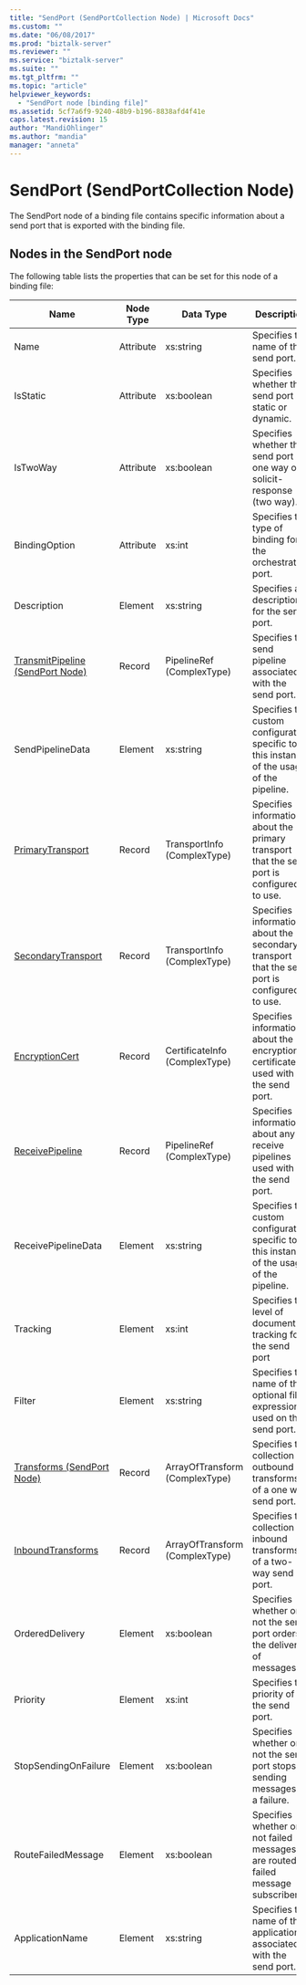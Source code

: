 ```yaml
---
title: "SendPort (SendPortCollection Node) | Microsoft Docs"
ms.custom: ""
ms.date: "06/08/2017"
ms.prod: "biztalk-server"
ms.reviewer: ""
ms.service: "biztalk-server"
ms.suite: ""
ms.tgt_pltfrm: ""
ms.topic: "article"
helpviewer_keywords: 
  - "SendPort node [binding file]"
ms.assetid: 5cf7a6f9-9240-48b9-b196-8838afd4f41e
caps.latest.revision: 15
author: "MandiOhlinger"
ms.author: "mandia"
manager: "anneta"
---
```

# SendPort (SendPortCollection Node)
The SendPort node of a binding file contains specific information about a send port that is exported with the binding file.  
  
## Nodes in the SendPort node  
 The following table lists the properties that can be set for this node of a binding file:  
  
|**Name**|**Node Type**|**Data Type**|**Description**|**Restrictions**|**Comments**|  
|--------------|-------------------|-------------------|---------------------|----------------------|------------------|  
|Name|Attribute|xs:string|Specifies the name of the send port.|Not required|Default value: empty|  
|IsStatic|Attribute|xs:boolean|Specifies whether the send port is static or dynamic.|Required|Default value: none|  
|IsTwoWay|Attribute|xs:boolean|Specifies whether the send port is one way or is solicit-response (two way).|Required|Default value: none<br /><br /> Possible values are documented in [MSBTS_SendPort.IsTwoWay Property (WMI)](../core/msbts-sendport-istwoway-property-wmi.md)|  
|BindingOption|Attribute|xs:int|Specifies the type of binding for the orchestration port.|Required|Default value: none<br /><br /> Possible values are documented in the [Microsoft.BizTalk.ExplorerOM.BindingType](http://msdn.microsoft.com/library/microsoft.biztalk.explorerom.bindingtype.aspx) enumeration.|  
|Description|Element|xs:string|Specifies a description for the send port.|Required|Default value: empty|  
|[TransmitPipeline (SendPort Node)](../core/transmitpipeline-sendport-node.md)|Record|PipelineRef (ComplexType)|Specifies the send pipeline associated with the send port.|Not required|Default value: none|  
|SendPipelineData|Element|xs:string|Specifies the custom configuration specific to this instance of the usage of the pipeline.|Not required|Default value: empty.|  
|[PrimaryTransport](../core/primarytransport-sendport-node.md)|Record|TransportInfo (ComplexType)|Specifies information about the primary transport that the send port is configured to use.|Not required|Default value: none|  
|[SecondaryTransport](../core/secondarytransport-sendport-node.md)|Record|TransportInfo (ComplexType)|Specifies information about the secondary transport that the send port is configured to use.|Not required|Default value: none|  
|[EncryptionCert](../core/encryptioncert-sendport-node.md)|Record|CertificateInfo (ComplexType)|Specifies information about the encryption certificate used with the send port.|Not required|Default value: none|  
|[ReceivePipeline](../core/receivepipeline-sendport-node.md)|Record|PipelineRef (ComplexType)|Specifies information about any receive pipelines used with the send port.|Not required|Default value: none|  
|ReceivePipelineData|Element|xs:string|Specifies the custom configuration specific to this instance of the usage of the pipeline.|Required|Default value: empty|  
|Tracking|Element|xs:int|Specifies the level of document tracking for the send port|Required|Default value: none<br /><br /> Possible values are documented in the [Microsoft.BizTalk.ExplorerOM.TrackingTypes](http://msdn.microsoft.com/library/microsoft.biztalk.explorerom.trackingtypes.aspx) enumeration.|  
|Filter|Element|xs:string|Specifies the name of the optional filter expression used on this send port.|Required|Default value: empty<br /><br /> Possible values are documented in [MSBTS_SendPort.Filter Property (WMI)](../core/msbts-sendport-filter-property-wmi.md)|  
|[Transforms (SendPort Node)](../core/transforms-sendport-node.md)|Record|ArrayOfTransform (ComplexType)|Specifies the collection of outbound transforms of a one way send port.|Not required|Default value: none|  
|[InboundTransforms](../core/inboundtransforms-sendport-node.md)|Record|ArrayOfTransform (ComplexType)|Specifies the collection of inbound transforms of a two-way send port.|Not required|Default value: none|  
|OrderedDelivery|Element|xs:boolean|Specifies whether or not the send port orders the delivery of messages.|Required|Default value: none<br /><br /> Possible values are documented in [MSBTS_SendPort.OrderedDelivery Property (WMI)](../core/msbts-sendport-ordereddelivery-property-wmi.md)|  
|Priority|Element|xs:int|Specifies the priority of the send port.|Required|Default value: 5<br /><br /> Possible values are documented in [MSBTS_SendPort.Priority Property (WMI)](../core/msbts-sendport-priority-property-wmi.md)|  
|StopSendingOnFailure|Element|xs:boolean|Specifies whether or not the send port stops sending messages on a failure.|Required|Default value: none<br /><br /> Possible values are documented in [MSBTS_SendPort.StopSendingOnFailure Property (WMI)](../core/msbts-sendport-stopsendingonfailure-property-wmi.md)|  
|RouteFailedMessage|Element|xs:boolean|Specifies whether or not failed messages are routed to failed message subscribers.|Required|Default value: none<br /><br /> Possible values are documented in [MSBTS_SendPort.RouteFailedMessage Property (WMI)](../core/msbts-sendport-routefailedmessage-property-wmi.md)|  
|ApplicationName|Element|xs:string|Specifies the name of the application associated with the send port.|Required|Default value: empty<br /><br /> Possible values are documented in [ISSOMapping.ApplicationName Property](../core/issomapping-applicationname-property.md).|